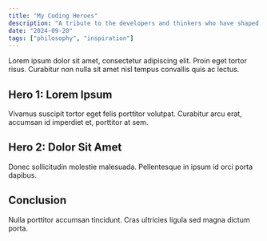 ```yaml
---
title: "My Coding Heroes"
description: "A tribute to the developers and thinkers who have shaped my technical philosophy."
date: "2024-09-20"
tags: ["philosophy", "inspiration"]
---
```


Lorem ipsum dolor sit amet, consectetur adipiscing elit. Proin eget tortor risus. Curabitur non nulla sit amet nisl tempus convallis quis ac lectus.

## Hero 1: Lorem Ipsum

Vivamus suscipit tortor eget felis porttitor volutpat. Curabitur arcu erat, accumsan id imperdiet et, porttitor at sem.

## Hero 2: Dolor Sit Amet

Donec sollicitudin molestie malesuada. Pellentesque in ipsum id orci porta dapibus.

## Conclusion

Nulla porttitor accumsan tincidunt. Cras ultricies ligula sed magna dictum porta.
